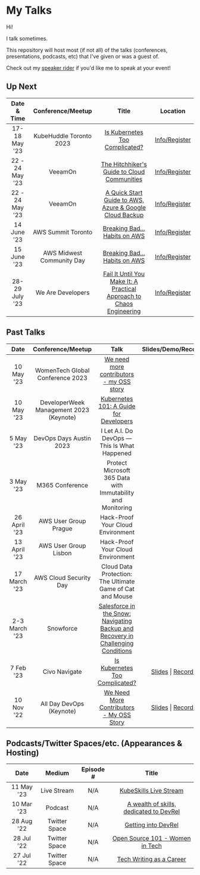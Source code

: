 My Talks
===================

Hi!

I talk sometimes.

This repository will host most (if not all) of the talks (conferences, presentations, podcasts, etc) that I've given or was a guest of.

Check out my [speaker rider](./speaker-rider.md) if you'd like me to speak at your event!

## Up Next

Date & Time|Conference/Meetup|Title|Location
:---------:|:---------------:|:---:|:-------:
17-18 May '23 | KubeHuddle Toronto 2023 | [Is Kubernetes Too Complicated?]() | [Info/Register](https://kubehuddle.com/2023/toronto/)
22 - 24 May '23 | VeeamOn | [The Hitchhiker's Guide to Cloud Communities]() | [Info/Register](https://www.veeam.com/veeamon)
22 - 24 May '23 | VeeamOn | [A Quick Start Guide to AWS, Azure & Google Cloud Backup]() | [Info/Register](https://www.veeam.com/veeamon)
14 June '23 | AWS Summit Toronto | [Breaking Bad... Habits on AWS]() | [Info/Register](https://aws.amazon.com/events/summits/toronto/)
15 June '23 | AWS Midwest Community Day | [Breaking Bad... Habits on AWS]() | [Info/Register](https://www.midwestcommunityday.com/)
28-29 July '23 | We Are Developers | [Fail It Until You Make It: A Practical Approach to Chaos Engineering]() | [Info/Register](https://www.wearedevelopers.com/world-congress/)


## Past Talks

Date|Conference/Meetup|Talk|Slides/Demo/Recording
:---------:|:---------------:|:--:|:--------------------:
10 May '23 | WomenTech Global Conference 2023 | [We need more contributors - my OSS story](https://www.womentech.net/speaker/Julia/Furst%20Morgado/85740?_se=anVsaWFmbW9yZ2Fkb0BnbWFpbC5jb20%3D) | 
10 May '23 | DeveloperWeek Management 2023 (Keynote)| [Kubernetes 101: A Guide for Developers]() | 
5 May '23 | DevOps Days Austin 2023 | I Let A.I. Do DevOps — This Is What Happened
3 May '23 | M365 Conference | Protect Microsoft 365 Data with Immutability and Monitoring
26 April '23 | AWS User Group Prague | Hack-Proof Your Cloud Environment
13 April '23 | AWS User Group Lisbon | Hack-Proof Your Cloud Environment
17 March '23 | AWS Cloud Security Day | Cloud Data Protection: The Ultimate Game of Cat and Mouse
2-3 March '23 | Snowforce | [Salesforce in the Snow: Navigating Backup and Recovery in Challenging Conditions](https://snowforce.io/)
7 Feb '23 | Civo Navigate | [Is Kubernetes Too Complicated?](https://github.com/juliafmorgado/talks/blob/main/Is%20Kubernetes%20Too%20Complicated%3F/Abstract.md) | [Slides](https://docs.google.com/presentation/d/1yPaR8aYS3ZqI8WDGLVgxIGwWKTzuGffA/edit#slide=id.p3) \| [Recording]()
10 Nov '22 | All Day DevOps (Keynote)| [We Need More Contributors - My OSS Story](https://github.com/juliafmorgado/talks/blob/main/We%20Need%20More%20Contributors/Abstract.md) | [Slides](https://t.co/OqD7NnbnhK) \| [Recording](https://www.alldaydevops.com/ondemand-2022speakers)


## Podcasts/Twitter Spaces/etc. (Appearances & Hosting)

Date|Medium|Episode #|Title
:--:|:-----:|:-------:|:----:
11 May '23 | Live Stream | N/A | [KubeSkills Live Stream]()
10 Mar '23 | Podcast | N/A | [A wealth of skills, dedicated to DevRel](https://www.voxgig.com/podcast/julia-furst-morgado-march-2023-global-technologist-veeam)
28 Aug '22 | Twitter Space | N/A | [Getting into DevRel](https://twitter.com/i/spaces/1YqJDqNjpYLxV)
28 Jul '22 | Twitter Space | N/A | [Open Source 101 - Women in Tech](https://twitter.com/i/spaces/1PlJQaDYqdXJE)
27 Jul '22 | Twitter Space | N/A | [Tech Writing as a Career](https://twitter.com/virtualized6ix/status/1552253444723200001?s=20&t=Clsi3spzoB8NIn4m4taL6g)
